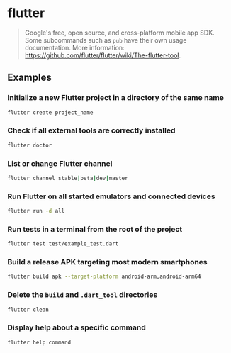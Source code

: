 # flutter

> Google's free, open source, and cross-platform mobile app SDK. Some subcommands such as `pub` have their own usage documentation. More information: <https://github.com/flutter/flutter/wiki/The-flutter-tool>.

## Examples

### Initialize a new Flutter project in a directory of the same name

```bash
flutter create project_name
```

### Check if all external tools are correctly installed

```bash
flutter doctor
```

### List or change Flutter channel

```bash
flutter channel stable|beta|dev|master
```

### Run Flutter on all started emulators and connected devices

```bash
flutter run -d all
```

### Run tests in a terminal from the root of the project

```bash
flutter test test/example_test.dart
```

### Build a release APK targeting most modern smartphones

```bash
flutter build apk --target-platform android-arm,android-arm64
```

### Delete the `build` and `.dart_tool` directories

```bash
flutter clean
```

### Display help about a specific command

```bash
flutter help command
```
